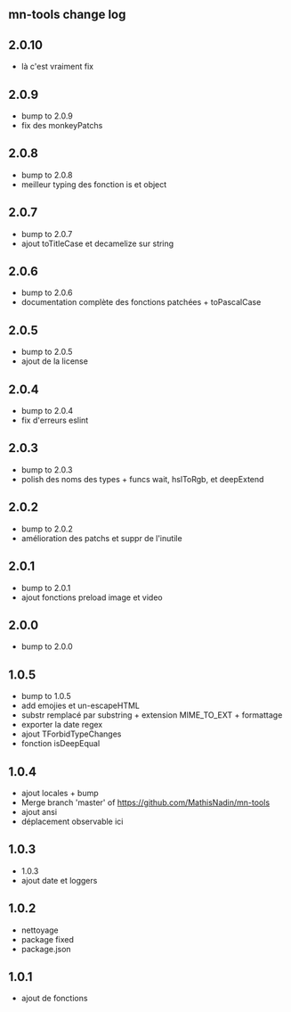 ## mn-tools change log

## 2.0.10

- là c'est vraiment fix

## 2.0.9

- bump to 2.0.9
- fix des monkeyPatchs

## 2.0.8

- bump to 2.0.8
- meilleur typing des fonction is et object

## 2.0.7

- bump to 2.0.7
- ajout toTitleCase et decamelize sur string

## 2.0.6

- bump to 2.0.6
- documentation complète des fonctions patchées + toPascalCase

## 2.0.5

- bump to 2.0.5
- ajout de la license

## 2.0.4

- bump to 2.0.4
- fix d'erreurs eslint

## 2.0.3

- bump to 2.0.3
- polish des noms des types + funcs wait, hslToRgb, et deepExtend

## 2.0.2

- bump to 2.0.2
- amélioration des patchs et suppr de l'inutile

## 2.0.1

- bump to 2.0.1
- ajout fonctions preload image et video

## 2.0.0

- bump to 2.0.0

## 1.0.5

- bump to 1.0.5
- add emojies et un-escapeHTML
- substr remplacé par substring + extension MIME_TO_EXT + formattage
- exporter la date regex
- ajout TForbidTypeChanges
- fonction isDeepEqual

## 1.0.4

- ajout locales + bump
- Merge branch 'master' of https://github.com/MathisNadin/mn-tools
- ajout ansi
- déplacement  observable ici

## 1.0.3

- 1.0.3
- ajout date et loggers

## 1.0.2

- nettoyage
- package fixed
- package.json

## 1.0.1

- ajout de fonctions

